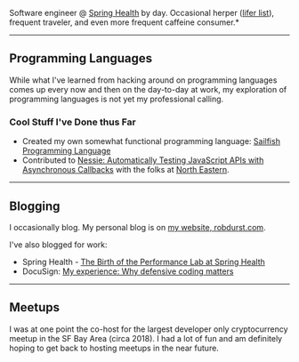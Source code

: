 Software engineer @ [Spring Health](https://www.springhealth.com/) by day. Occasional herper ([lifer list](https://github.com/robertDurst/lifers_list)), frequent traveler, and even more frequent caffeine consumer.*

***

## Programming Languages 

While what I've learned from hacking around on programming languages comes up every now and then on the day-to-day at work, my exploration of programming languages is not yet my professional calling.

### Cool Stuff I've Done thus Far

* Created my own somewhat functional programming language: [Sailfish Programming Language](https://github.com/sailfish-lang/sailfishc)
* Contributed to [Nessie: Automatically Testing JavaScript APIs with
Asynchronous Callbacks](https://software-lab.org/publications/icse2022_Nessie.pdf) with the folks at [North Eastern](https://prl.khoury.northeastern.edu/).

***

## Blogging

I occasionally blog. My personal blog is on [my website, robdurst.com](https://robdurst.com/).

I've also blogged for work:
  * Spring Health - [The Birth of the Performance Lab at Spring Health](https://medium.com/spring-health-engineering/the-birth-of-the-performance-lab-at-spring-health-76b768c9c967)
  * DocuSign: [My experience: Why defensive coding matters](https://www.docusign.com/blog/developers/my-experience-why-defensive-coding-matters)
  
***
  
## Meetups

I was at one point the co-host for the largest developer only cryptocurrency meetup in the SF Bay Area (circa 2018). I had a lot of fun and am definitely hoping to get back to hosting meetups in the near future.
